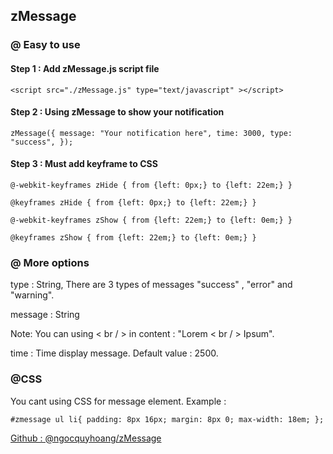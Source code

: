 ## zMessage
### @ Easy to use
#### Step 1 : Add zMessage.js script file
`<script src="./zMessage.js" type="text/javascript" ></script>`
#### Step 2 : Using zMessage to show your notification
`zMessage({
message: "Your notification here",
time: 3000,
type: "success",
});`
#### Step 3 : Must add keyframe to CSS

`@-webkit-keyframes zHide {
from {left: 0px;} to {left: 22em;}
}`

`@keyframes zHide {
from {left: 0px;} to {left: 22em;}
}`

`@-webkit-keyframes zShow {
from {left: 22em;} to {left: 0em;}
}`

`@keyframes zShow {
from {left: 22em;} to {left: 0em;}
}`

### @ More options

type : String, There are 3 types of messages "success" , "error" and "warning".

message : String

Note: You can using < br / > in content : "Lorem < br / > Ipsum".

time : Time display message. Default value : 2500.

### @CSS

You cant using CSS for message element. Example :

`#zmessage ul li{ padding: 8px 16px; margin: 8px 0; max-width: 18em; };`

[Github : @ngocquyhoang/zMessage](https://github.com/ngocquyhoang/zMessage)
